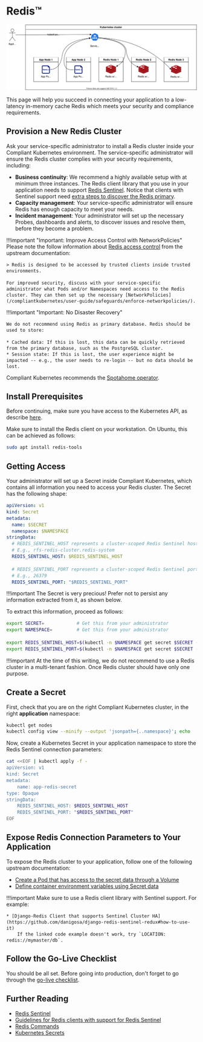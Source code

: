 Redis™
======

![Redis Deployment Model](img/redis.drawio.svg)

This page will help you succeed in connecting your application to a low-latency in-memory cache Redis which meets your security and compliance requirements.

## Provision a New Redis Cluster

Ask your service-specific administrator to install a Redis cluster inside your Compliant Kubernetes environment. The service-specific administrator will ensure the Redis cluster complies with your security requirements, including:

* **Business continuity**: We recommend a highly available setup with at minimum three instances. The Redis client library that you use in your application needs to support [Redis Sentinel](https://redis.io/topics/sentinel). Notice that clients with Sentinel support need [extra steps to discover the Redis primary](https://redis.io/topics/sentinel-clients).
* **Capacity management**: Your service-specific administrator will ensure Redis has enough capacity to meet your needs.
* **Incident management**: Your administrator will set up the necessary Probes, dashboards and alerts, to discover issues and resolve them, before they become a problem.

!!!important "Important: Improve Access Control with NetworkPolicies"
    Please note the follow information about [Redis access control](https://redis.io/topics/security) from the upstream documentation:

    > Redis is designed to be accessed by trusted clients inside trusted environments.

    For improved security, discuss with your service-specific administrator what Pods and/or Namespaces need access to the Redis cluster. They can then set up the necessary [NetworkPolicies](/compliantkubernetes/user-guide/safeguards/enforce-networkpolicies/).

!!!important "Important: No Disaster Recovery"

    We do not recommend using Redis as primary database. Redis should be used to store:

    * Cached data: If this is lost, this data can be quickly retrieved from the primary database, such as the PostgreSQL cluster.
    * Session state: If this is lost, the user experience might be impacted -- e.g., the user needs to re-login -- but no data should be lost.

Compliant Kubernetes recommends the [Spotahome operator](https://github.com/spotahome/redis-operator).

## Install Prerequisites

Before continuing, make sure you have access to the Kubernetes API, as describe [here](/compliantkubernetes/user-guide/setup/).

Make sure to install the Redis client on your workstation. On Ubuntu, this can be achieved as follows:

```bash
sudo apt install redis-tools
```

## Getting Access

Your administrator will set up a Secret inside Compliant Kubernetes, which contains all information you need to access your Redis cluster.
The Secret has the following shape:

```yaml
apiVersion: v1
kind: Secret
metadata:
  name: $SECRET
  namespace: $NAMESPACE
stringData:
  # REDIS_SENTINEL_HOST represents a cluster-scoped Redis Sentinel host, which only makes sense inside the Kubernetes cluster.
  # E.g., rfs-redis-cluster.redis-system
  REDIS_SENTINEL_HOST: $REDIS_SENTINEL_HOST

  # REDIS_SENTINEL_PORT represents a cluster-scoped Redis Sentinel port, which only makes sense inside the Kubernetes cluster.
  # E.g., 26379
  REDIS_SENTINEL_PORT: "$REDIS_SENTINEL_PORT"
```

!!!important
    The Secret is very precious! Prefer not to persist any information extracted from it, as shown below.

To extract this information, proceed as follows:

```bash
export SECRET=            # Get this from your administrator
export NAMESPACE=         # Get this from your administrator

export REDIS_SENTINEL_HOST=$(kubectl -n $NAMESPACE get secret $SECRET -o 'jsonpath={.data.REDIS_SENTINEL_HOST}' | base64 -d)
export REDIS_SENTINEL_PORT=$(kubectl -n $NAMESPACE get secret $SECRET -o 'jsonpath={.data.REDIS_SENTINEL_PORT}' | base64 -d)
```

!!!important
    At the time of this writing, we do not recommend to use a Redis cluster in a multi-tenant fashion. Once Redis cluster should have only one purpose.

## Create a Secret

First, check that you are on the right Compliant Kubernetes cluster, in the right **application** namespace:

```bash
kubectl get nodes
kubectl config view --minify --output 'jsonpath={..namespace}'; echo
```

Now, create a Kubernetes Secret in your application namespace to store the Redis Sentinel connection parameters:

```bash
cat <<EOF | kubectl apply -f -
apiVersion: v1
kind: Secret
metadata:
    name: app-redis-secret
type: Opaque
stringData:
    REDIS_SENTINEL_HOST: $REDIS_SENTINEL_HOST
    REDIS_SENTINEL_PORT: "$REDIS_SENTINEL_PORT"
EOF
```

## Expose Redis Connection Parameters to Your Application

To expose the Redis cluster to your application, follow one of the following upstream documentation:

* [Create a Pod that has access to the secret data through a Volume](https://kubernetes.io/docs/tasks/inject-data-application/distribute-credentials-secure/#create-a-pod-that-has-access-to-the-secret-data-through-a-volume)
* [Define container environment variables using Secret data](https://kubernetes.io/docs/tasks/inject-data-application/distribute-credentials-secure/#define-container-environment-variables-using-secret-data)

!!!important
    Make sure to use a Redis client library with Sentinel support. For example:

    * [Django-Redis Client that supports Sentinel Cluster HA](https://github.com/danigosa/django-redis-sentinel-redux#how-to-use-it)
        If the linked code example doesn't work, try `LOCATION: redis://mymaster/db`.

## Follow the Go-Live Checklist

You should be all set.
Before going into production, don't forget to go through the [go-live checklist](../go-live.md).

## Further Reading

* [Redis Sentinel](https://redis.io/topics/sentinel)
* [Guidelines for Redis clients with support for Redis Sentinel](https://redis.io/topics/sentinel-clients)
* [Redis Commands](https://redis.io/commands)
* [Kubernetes Secrets](https://kubernetes.io/docs/concepts/configuration/secret/)
